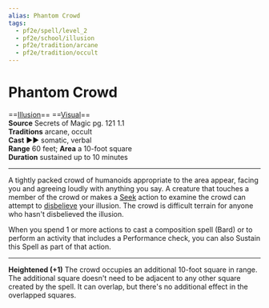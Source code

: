 ```yaml
---
alias: Phantom Crowd
tags:
  - pf2e/spell/level_2
  - pf2e/school/illusion
  - pf2e/tradition/arcane
  - pf2e/tradition/occult
---
```


# Phantom Crowd

==[Illusion](Illusion.md)== ==[Visual](Visual.md)==  
__Source__ Secrets of Magic pg. 121 1.1  
**Traditions** arcane, occult  
**Cast** ►► somatic, verbal  
**Range** 60 feet; **Area** a 10-foot square  
**Duration** sustained up to 10 minutes

---

A tightly packed crowd of humanoids appropriate to the area appear, facing you and agreeing loudly with anything you say. A creature that touches a member of the crowd or makes a [Seek](Seek.md) action to examine the crowd can attempt to [disbelieve](Disbelieving%20an%20Illusion.md) your illusion. The crowd is difficult terrain for anyone who hasn't disbelieved the illusion.

When you spend 1 or more actions to cast a composition spell (Bard) or to perform an activity that includes a Performance check, you can also Sustain this Spell as part of that action.

<hr>

**Heightened (+1)** The crowd occupies an additional 10-foot square in range. The additional square doesn't need to be adjacent to any other square created by the spell. It can overlap, but there's no additional effect in the overlapped squares.
